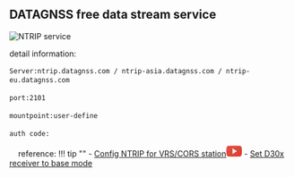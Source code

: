## DATAGNSS free data stream service

![](../images/free-ntrip-service.png "NTRIP service")

detail information:

    Server:ntrip.datagnss.com / ntrip-asia.datagnss.com / ntrip-eu.datagnss.com

    port:2101

    mountpoint:user-define

    auth code: 


&nbsp;
&nbsp;
reference:
!!! tip ""
        - [Config NTRIP for VRS/CORS station](../d303.md#21-corsvrsbase-station-setting)![](../images/youtube.png)
        - [Set D30x receiver to base mode](../d303.md#32-d30x-rtk-rover-working-with-d30x-rtk-base-station)
  
